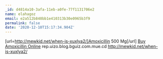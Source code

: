 ```yaml
---
_id: d4814a10-3afa-11eb-a0fe-77f1131706e2
name: elahagoz
email: e2a512b840bb1e410313b30e0965b3f9
permalink: false
date: '2020-12-10T15:17:34.904Z'
---
```

[url=http://mewkid.net/when-is-xuxlya2/]Amoxicillin 500 Mg[/url] <a href="http://mewkid.net/when-is-xuxlya2/">Buy Amoxicillin Online</a> rep.uizo.blog.bguiz.com.mue.cd http://mewkid.net/when-is-xuxlya2/
